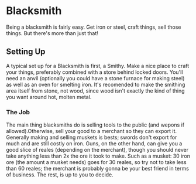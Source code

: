 # Blacksmith

Being a blacksmith is fairly easy. Get iron or steel, craft things, sell
those things. But there's more than just that!

## Setting Up

A typical set up for a Blacksmith is first, a Smithy. Make a nice place
to craft your things, preferably combined with a store behind locked doors.
You'll need an anvil (optionally you could have a stone furnace for making
steel) as well as an oven for smelting iron. It's recomended to make the
smithing area itself from stone, not wood, since wood isn't exactly the kind
of thing you want around hot, molten metal.

### The Job

The main thing blacksmiths do is selling tools to the public (and wepons if
allowed).Otherwise, sell your good to a merchant so they can export
it. Generally making and selling muskets is bests; swords don't export for much
and are still costly on iron. Guns, on the other hand, can give you a good slice of
reales (depending on the merchant), though you should
never take anything less than 2x the ore it took to make. Such
as a musket: 30 iron ore (the amount a musket needs) goes for 30 reales, so try not
to take less than 60 reales; the merchant is probably gonna be your
best friend in terms of business. The rest, is up to you to decide.
